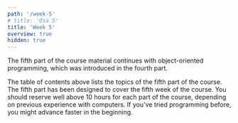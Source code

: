 ```yaml
---
path: '/week-5'
# title: 'Osa 5'
title: 'Week 5'
overview: true
hidden: true
---
```


<!-- Kurssimateriaalin viides osa jatkaa neljännestä osasta alkaneen olio-ohjelmoinnin parissa. -->

The fifth part of the course material continues with object-oriented programming, which was introduced in the fourth part.

<pages-in-this-section></pages-in-this-section>

<!-- Yllä oleva sisällysluettelo sisältää kurssin viidennen osan aihealueet. Kukin kurssin osa on suunniteltu siten, että siinä on työtä yhden viikon ajaksi. Kuhunkin kurssin osaan on hyvä varata reilusti yli kymmenen tuntia aikaa, riippuen aiemmasta tietokoneen käyttökokemuksesta. Ohjelmointia aiemmin kokeilleet saattavat edetä materiaalissa aluksi nopeamminkin. -->

The table of contents above lists the topics of the fifth part of the course. The fifth part has been designed to cover the fifth week of the course. You should reserve well above 10 hours for each part of the course, depending on previous experience with computers. If you've tried programming before, you might advance faster in the beginning.
